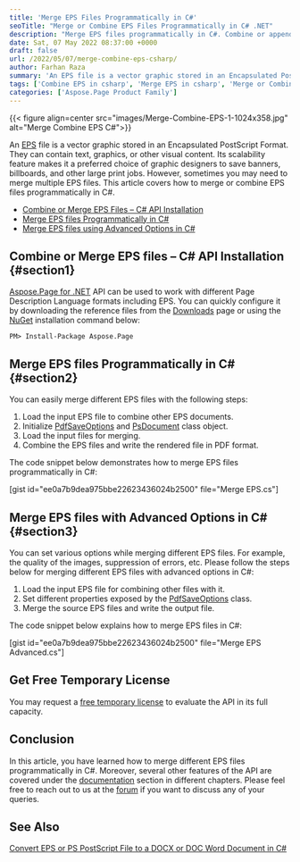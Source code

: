 ```yaml
---
title: 'Merge EPS Files Programmatically in C#'
seoTitle: "Merge or Combine EPS Files Programmatically in C# .NET"
description: "Merge EPS files programmatically in C#. Combine or append several EPS files together in a single file in .NET or .NET Core framework based applications."
date: Sat, 07 May 2022 08:37:00 +0000
draft: false
url: /2022/05/07/merge-combine-eps-csharp/
author: Farhan Raza
summary: 'An EPS file is a vector graphic stored in an Encapsulated PostScript Format. They can contain text, graphics, or other visual content. Its scalability feature makes it a preferred choice of graphic designers to save banners, billboards, and other large print jobs. However, sometimes you may need to merge multiple EPS files. This article covers **how to merge or combine EPS files programmatically in C#.**'
tags: ['Combine EPS in csharp', 'Merge EPS in csharp', 'Merge or Combine EPS in csharp']
categories: ['Aspose.Page Product Family']
---
```




{{< figure align=center src="images/Merge-Combine-EPS-1-1024x358.jpg" alt="Merge Combine EPS C#">}}


An [EPS][1] file is a vector graphic stored in an Encapsulated PostScript Format. They can contain text, graphics, or other visual content. Its scalability feature makes it a preferred choice of graphic designers to save banners, billboards, and other large print jobs. However, sometimes you may need to merge multiple EPS files. This article covers how to merge or combine EPS files programmatically in C#.

*   [Combine or Merge EPS Files – C# API Installation][2]
*   [Merge EPS files Programmatically in C#][3]
*   [Merge EPS files using Advanced Options in C#][4]

## Combine or Merge EPS files – C# API Installation {#section1}

[Aspose.Page for .NET][5] API can be used to work with different Page Description Language formats including EPS. You can quickly configure it by downloading the reference files from the [Downloads][6] page or using the [NuGet][7] installation command below:

```
PM> Install-Package Aspose.Page
```

## Merge EPS files Programmatically in C# {#section2}

You can easily merge different EPS files with the following steps:

1.  Load the input EPS file to combine other EPS documents.
2.  Initialize [PdfSaveOptions][8] and [PsDocument][9] class object.
3.  Load the input files for merging.
4.  Combine the EPS files and write the rendered file in PDF format.

The code snippet below demonstrates how to merge EPS files programmatically in C#:

\[gist id="ee0a7b9dea975bbe22623436024b2500" file="Merge EPS.cs"\]

## Merge EPS files with Advanced Options in C# {#section3}

You can set various options while merging different EPS files. For example, the quality of the images, suppression of errors, etc. Please follow the steps below for merging different EPS files with advanced options in C#:

1.  Load the input EPS file for combining other files with it.
2.  Set different properties exposed by the [PdfSaveOptions][10] class.
3.  Merge the source EPS files and write the output file.

The code snippet below explains how to merge EPS files in C#:

\[gist id="ee0a7b9dea975bbe22623436024b2500" file="Merge EPS Advanced.cs"\]

## Get Free Temporary License

You may request a [free temporary license][11] to evaluate the API in its full capacity.

## Conclusion

In this article, you have learned how to merge different EPS files programmatically in C#. Moreover, several other features of the API are covered under the [documentation][12] section in different chapters. Please feel free to reach out to us at the [forum][13] if you want to discuss any of your queries.

## See Also

[Convert EPS or PS PostScript File to a DOCX or DOC Word Document in C#][14]


[1]: https://docs.fileformat.com/page-description-language/eps/
[2]: #section1
[3]: #section2
[4]: #section3
[5]: https://products.aspose.com/page/net
[6]: https://releases.aspose.com/
[7]: https://www.nuget.org/packages/Aspose.Page
[8]: https://reference.aspose.com/page/net/aspose.page.eps.device/pdfsaveoptions/
[9]: https://reference.aspose.com/page/net/aspose.page.eps/psdocument/
[10]: https://reference.aspose.com/page/net/aspose.page.eps.device/pdfsaveoptions/
[11]: https://purchase.aspose.com/temporary-license
[12]: https://docs.aspose.com/page/java/
[13]: https://forum.aspose.com/c/page/
[14]: https://blog.aspose.com/2021/09/10/convert-eps-ps-postscript-to-word-csharp/






